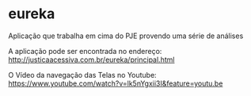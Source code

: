 # eureka
Aplicação que trabalha em cima do PJE provendo uma série de análises

A aplicação pode ser encontrada no endereço: http://justicaacessiva.com.br/eureka/principal.html

O Vídeo da navegação das Telas no Youtube: https://www.youtube.com/watch?v=lk5nYgxii3I&feature=youtu.be
